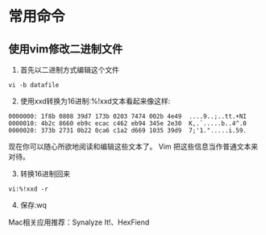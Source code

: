 # 常用命令

## 使用vim修改二进制文件

1. 首先以二进制方式编辑这个文件
```
vi -b datafile
```

2. 使用xxd转换为16进制:%!xxd文本看起来像这样:
```
0000000: 1f8b 0808 39d7 173b 0203 7474 002b 4e49  ....9..;..tt.+NI         
0000010: 4b2c 8660 eb9c ecac c462 eb94 345e 2e30  K,.`.....b..4^.0         
0000020: 373b 2731 0b22 0ca6 c1a2 d669 1035 39d9  7;'1.".....i.59. 
```

现在你可以随心所欲地阅读和编辑这些文本了。 Vim 把这些信息当作普通文本来对待。

3. 转换16进制回来
```
vi:%!xxd -r
```

4. 保存:wq

Mac相关应用推荐：Synalyze It!、HexFiend
